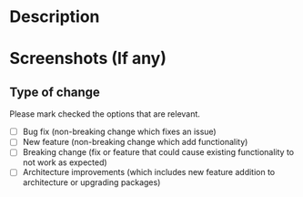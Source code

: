 # Description

# Screenshots (If any)

## Type of change
Please mark checked the options that are relevant.

- [ ] Bug fix (non-breaking change which fixes an issue)
- [ ] New feature (non-breaking change which add functionality)
- [ ] Breaking change (fix or feature that could cause existing functionality to not work as expected)
- [ ] Architecture improvements (which includes new feature addition to architecture or upgrading packages)
